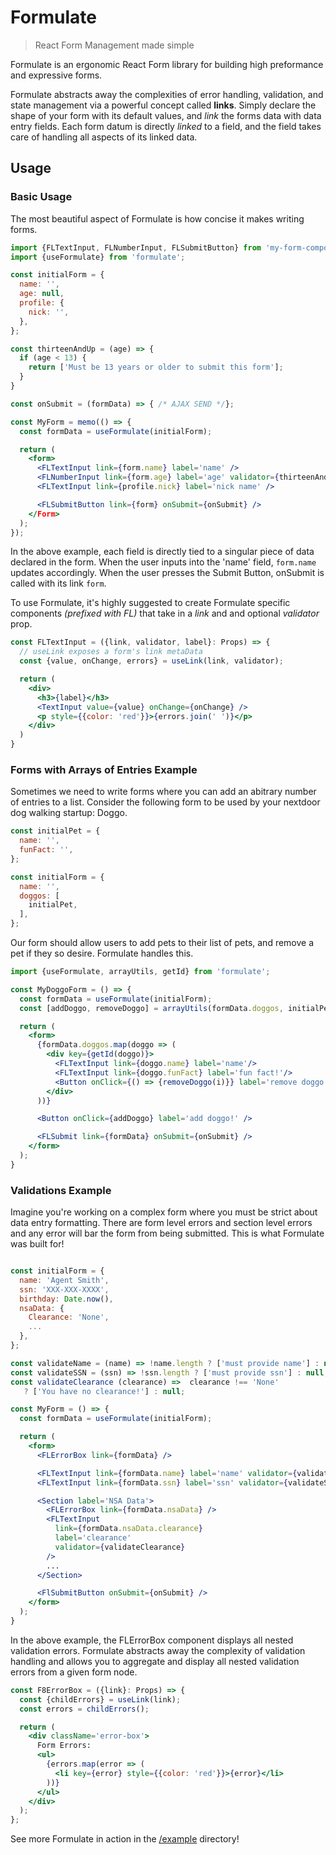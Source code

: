 # Formulate
> React Form Management made simple

Formulate is an ergonomic React Form library for building high preformance and expressive forms.

Formulate abstracts away the complexities of error handling, validation, and state management via a powerful concept called **links**. Simply declare the shape of your form with its default values, and *link* the forms data with data entry fields. Each form datum is directly _linked_ to a field, and the field takes care of handling all aspects of its linked data.

## Usage

### Basic Usage

The most beautiful aspect of Formulate is how concise it makes writing forms.

```jsx
import {FLTextInput, FLNumberInput, FLSubmitButton} from 'my-form-components';
import {useFormulate} from 'formulate';

const initialForm = {
  name: '',
  age: null,
  profile: {
    nick: '',
  },
};

const thirteenAndUp = (age) => {
  if (age < 13) {
    return ['Must be 13 years or older to submit this form'];
  }
}

const onSubmit = (formData) => { /* AJAX SEND */};

const MyForm = memo(() => {
  const formData = useFormulate(initialForm);

  return (
    <form>
      <FLTextInput link={form.name} label='name' />
      <FLNumberInput link={form.age} label='age' validator={thirteenAndUp} />
      <FLTextInput link={profile.nick} label='nick name' />

      <FLSubmitButton link={form} onSubmit={onSubmit} />
    </Form>
  );
});
```

In the above example, each field is directly tied to a singular piece of data declared in the form. When the user inputs into the 'name' field, `form.name` updates accordingly. When the user presses the Submit Button, onSubmit is called with its link `form`.

To use Formulate, it's highly suggested to create Formulate specific components _(prefixed with FL)_ that take in a _link_ and and optional _validator_ prop.

```jsx
const FLTextInput = ({link, validator, label}: Props) => {
  // useLink exposes a form's link metaData
  const {value, onChange, errors} = useLink(link, validator);

  return (
    <div>
      <h3>{label}</h3>
      <TextInput value={value} onChange={onChange} />
      <p style={{color: 'red'}}>{errors.join(' ')}</p>
    </div>
  )
}
```

### Forms with Arrays of Entries Example

Sometimes we need to write forms where you can add an abitrary number of entries to a list. Consider the following form to be used by your nextdoor dog walking startup: Doggo.

```js
const initialPet = {
  name: '',
  funFact: '',
};

const initialForm = {
  name: '',
  doggos: [
    initialPet,
  ],
};
```

Our form should allow users to add pets to their list of pets, and remove a pet if they so desire. Formulate handles this.

```jsx
import {useFormulate, arrayUtils, getId} from 'formulate';

const MyDoggoForm = () => {
  const formData = useFormulate(initialForm);
  const [addDoggo, removeDoggo] = arrayUtils(formData.doggos, initialPet);

  return (
    <form>
      {formData.doggos.map(doggo => (
        <div key={getId(doggo)}>
          <FLTextInput link={doggo.name} label='name'/>
          <FLTextInput link={doggo.funFact} label='fun fact!'/>
          <Button onClick={() => {removeDoggo(i)}} label='remove doggo' />
        </div>
      ))}

      <Button onClick={addDoggo} label='add doggo!' />

      <FLSubmit link={formData} onSubmit={onSubmit} />
    </form>
  );
}
```

### Validations Example

Imagine you're working on a complex form where you must be strict about data entry formatting. There are form level errors and section level errors and any error will bar the form from being submitted. This is what Formulate was built for!

```jsx

const initialForm = {
  name: 'Agent Smith',
  ssn: 'XXX-XXX-XXXX',
  birthday: Date.now(),
  nsaData: {
    Clearance: 'None',
    ...
  },
};

const validateName = (name) => !name.length ? ['must provide name'] : null;
const validateSSN = (ssn) => !ssn.length ? ['must provide ssn'] : null;
const validateClearance (clearance) =>  clearance !== 'None'
   ? ['You have no clearance!'] : null;

const MyForm = () => {
  const formData = useFormulate(initialForm);

  return (
    <form>
      <FLErrorBox link={formData} />

      <FLTextInput link={formData.name} label='name' validator={validateName} />
      <FLTextInput link={formData.ssn} label='ssn' validator={validateSSN} />

      <Section label='NSA Data'>
        <FLErrorBox link={formData.nsaData} />
        <FLTextInput
          link={formData.nsaData.clearance}
          label='clearance'
          validator={validateClearance}
        />
        ...
      </Section>

      <FlSubmitButton onSubmit={onSubmit} />
    </form>
  );
}
```

In the above example, the FLErrorBox component displays all nested validation errors. Formulate abstracts away the complexity of validation handling and allows you to  aggregate and display all nested validation errors from a given form node.

```jsx
const F8ErrorBox = ({link}: Props) => {
  const {childErrors} = useLink(link);
  const errors = childErrors();

  return (
    <div className='error-box'>
      Form Errors:
      <ul>
        {errors.map(error => (
          <li key={error} style={{color: 'red'}}>{error}</li>
        ))}
      </ul>
    </div>
  );
};
```

See more Formulate in action in the [/example](./example) directory!
